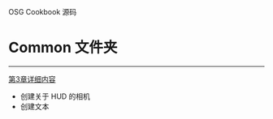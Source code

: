 OSG Cookbook 源码

# Common 文件夹
----------------------------------------------------
[第3章详细内容](/common/README.md)
* 创建关于 HUD 的相机
* 创建文本
